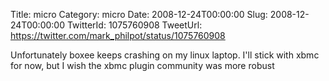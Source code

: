 Title: micro
Category: micro
Date: 2008-12-24T00:00:00
Slug: 2008-12-24T00:00:00
TwitterId: 1075760908
TweetUrl: https://twitter.com/mark_philpot/status/1075760908

Unfortunately boxee keeps crashing on my linux laptop. I'll stick with xbmc for now, but I wish the xbmc plugin community was more robust